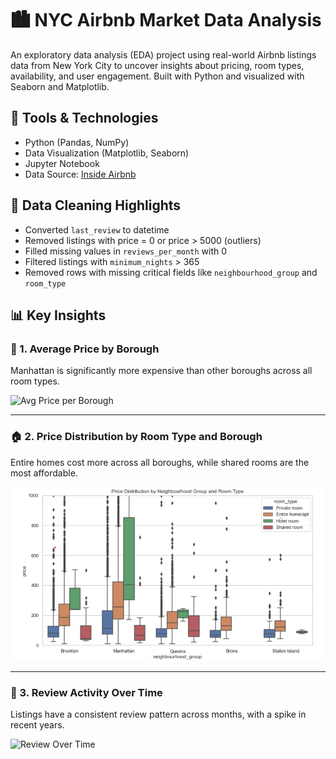 # 🏙️ NYC Airbnb Market Data Analysis

An exploratory data analysis (EDA) project using real-world Airbnb listings data from New York City to uncover insights about pricing, room types, availability, and user engagement. Built with Python and visualized with Seaborn and Matplotlib.

## 🔧 Tools & Technologies
- Python (Pandas, NumPy)
- Data Visualization (Matplotlib, Seaborn)
- Jupyter Notebook
- Data Source: [Inside Airbnb](http://insideairbnb.com/)

## 🧹 Data Cleaning Highlights
- Converted `last_review` to datetime
- Removed listings with price = 0 or price > 5000 (outliers)
- Filled missing values in `reviews_per_month` with 0
- Filtered listings with `minimum_nights` > 365
- Removed rows with missing critical fields like `neighbourhood_group` and `room_type`

## 📊 Key Insights

### 🗽 1. Average Price by Borough
Manhattan is significantly more expensive than other boroughs across all room types.

![Avg Price per Borough](https://github.com/Romsh1/NYC-Airbnb-Market-Analysis/blob/main/avg_price_per_borough.png)

---

### 🏠 2. Price Distribution by Room Type and Borough
Entire homes cost more across all boroughs, while shared rooms are the most affordable.

![Boxplot Room Type](price_distribution_boxplot.png)

---

### 📅 3. Review Activity Over Time
Listings have a consistent review pattern across months, with a spike in recent years.

![Review Over Time](images/review_timeline.png)

